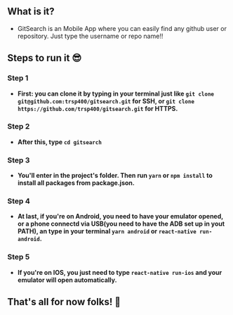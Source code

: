 
## What is it?
- GitSearch is an Mobile App where you can easily find any github user or repository. Just type the username or repo name!!

## Steps to run it 😎

### Step 1
- **First: you can clone it by typing in your terminal just like ```git clone git@github.com:trsp400/gitsearch.git``` for SSH, or ```git clone https://github.com/trsp400/gitsearch.git``` for HTTPS.**
### Step 2
- **After this, type ```cd gitsearch```**
### Step 3
- **You'll enter in the project's folder. Then run ```yarn``` or ```npm install``` to install all packages from package.json.**
### Step 4
- **At last, if you're on Android, you need to have your emulator opened, or a phone connectd via USB(you need to have the ADB set up in yout PATH), an type in your terminal ```yarn android``` or ```react-native run-android```.**
### Step 5
- **If you're on IOS, you just need to type ```react-native run-ios``` and your emulator will open automatically.**

## That's all for now folks! 🚀
